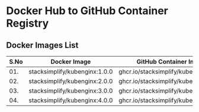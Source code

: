 # Docker Hub to GitHub Container Registry

## Docker Images List
|S.No| Docker Image  | GitHub Container Image |
|----| ------------- | ------------- |
| 01.| stacksimplify/kubenginx:1.0.0  | ghcr.io/stacksimplify/kubenginx:1.0.0  |
| 02.| stacksimplify/kubenginx:2.0.0  | ghcr.io/stacksimplify/kubenginx:1.0.0  |
| 03.| stacksimplify/kubenginx:3.0.0  | ghcr.io/stacksimplify/kubenginx:1.0.0  |
| 04.| stacksimplify/kubenginx:4.0.0  | ghcr.io/stacksimplify/kubenginx:1.0.0  |